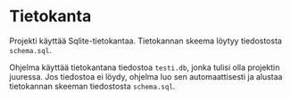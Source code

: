 # Tietokanta

Projekti käyttää Sqlite-tietokantaa. 
Tietokannan skeema löytyy tiedostosta `schema.sql`.

Ohjelma käyttää tietokantana tiedostoa `testi.db`, jonka tulisi olla projektin juuressa. Jos tiedostoa ei löydy, ohjelma luo sen automaattisesti ja alustaa tietokannan skeeman tiedostosta `schema.sql`. 
